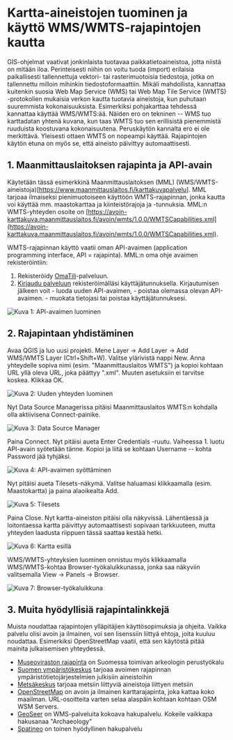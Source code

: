 # Kartta-aineistojen tuominen ja käyttö WMS/WMTS-rajapintojen kautta

GIS-ohjelmat vaativat jonkinlaista tuotavaa paikkatietoaineistoa, jotta niistä on mitään iloa. Perinteisesti niihin on voitu tuoda (import) erilaisia paikallisesti tallennettuja vektori- tai rasterimuotoisia tiedostoja, jotka on tallennettu milloin mihinkin tiedostoformaattiin. Mikäli mahdollista, kannattaa kuitenkin suosia Web Map Service (WMS) tai Web Map Tile Service (WMTS) -protokolien mukaisia verkon kautta tuotavia aineistoja, kun puhutaan suuremmista kokonaisuuksista. Esimerkiksi pohjakarttaa tehdessä kannattaa käyttää WMS/WMTS:ää. Näiden ero on tekninen -- WMS tuo karttadatan yhtenä kuvana, kun taas WMTS tuo sen erillisistä pienemmistä ruuduista koostuvana kokonaisuutena. Peruskäytön kannalta ero ei ole merkittävä. Yleisesti ottaen WMTS on nopeampi käyttää. Rajapintojen käytön etuna on myös se, että aineisto päivittyy automaattisesti.

## 1. Maanmittauslaitoksen rajapinta ja API-avain

Käytetään tässä esimerkkinä Maanmittauslaitoksen (MML) (WMS/WMTS-aineistoja)[https://www.maanmittauslaitos.fi/karttakuvapalvelu]. MML tarjoaa ilmaiseksi pienimuotoiseen käyttöön WMTS-rajapinnan, jonka kautta voi käyttää mm. maastokarttaa ja kiinteistörajoja ja -tunnuksia. MML:n WMTS-yhteyden osoite on [https://avoin-karttakuva.maanmittauslaitos.fi/avoin/wmts/1.0.0/WMTSCapabilities.xml](https://avoin-karttakuva.maanmittauslaitos.fi/avoin/wmts/1.0.0/WMTSCapabilities.xml).

WMTS-rajapinnan käyttö vaatii oman API-avaimen (application programming interface, API = rajapinta). MML:n oma ohje avaimen rekisteröintiin:
1.    Rekisteröidy [OmaTili](https://omatili.maanmittauslaitos.fi/user/new/avoimet-rajapintapalvelut)-palveluun.
2.    [Kirjaudu palveluun](https://omatili.maanmittauslaitos.fi/user/profile) rekisteröimälläsi käyttäjätunnuksella.
    Kirjautumisen jälkeen voit
    - luoda uuden API-avaimen,
    - poistaa olemassa olevan API-avaimen.
    - muokata tietojasi tai poistaa käyttäjätunnuksesi.

![Kuva 1: API-avaimen luominen](https://github.com/nikolaipaukkonen/AvoinArkeologi/blob/main/QGIS_WMS-aineistojen_kaytto/Kuva1.png?raw=true)

## 2. Rajapintaan yhdistäminen

Avaa QGIS ja luo uusi projekti. Mene Layer -> Add Layer -> Add WMS/WMTS Layer (Ctrl+Shift+W). Valitse ylärivistä nappi New. Anna yhteydelle sopiva nimi (esim. "Maanmittauslaitos WMTS") ja kopioi kohtaan URL yllä oleva URL, joka päättyy ".xml". Muuten asetuksiin ei tarvitse koskea. Klikkaa OK.

![Kuva 2: Uuden yhteyden luominen](https://github.com/nikolaipaukkonen/AvoinArkeologi/blob/main/QGIS_WMS-aineistojen_kaytto/Kuva2.png?raw=true)

Nyt Data Source Managerissa pitäisi Maanmittauslaitos WMTS:n kohdalla olla aktiivisena Connect-painike.

![Kuva 3: Data Source Manager](https://github.com/nikolaipaukkonen/AvoinArkeologi/blob/main/QGIS_WMS-aineistojen_kaytto/Kuva3.png?raw=true)

Paina Connect. Nyt pitäisi aueta Enter Credentials -ruutu. Vaiheessa 1. luotu API-avain syötetään tänne. Kopioi ja liitä se kohtaan Username -- kohta Password jää tyhjäksi.

![Kuva 4: API-avaimen syöttäminen](https://github.com/nikolaipaukkonen/AvoinArkeologi/blob/main/QGIS_WMS-aineistojen_kaytto/Kuva4.png?raw=true)

Nyt pitäisi aueta Tilesets-näkymä. Valitse haluamasi klikkaamalla (esim. Maastokartta) ja paina alaoikealta Add.

![Kuva 5: Tilesets](https://github.com/nikolaipaukkonen/AvoinArkeologi/blob/main/QGIS_WMS-aineistojen_kaytto/Kuva5.png?raw=true)

Paina Close. Nyt kartta-aineiston pitäisi olla näkyvissä. Lähentäessä ja loitontaessa kartta päivittyy automaattisesti sopivaan tarkkuuteen, mutta yhteyden laadusta riippuen tässä saattaa kestää hetki. 

![Kuva 6: Kartta esillä](https://github.com/nikolaipaukkonen/AvoinArkeologi/blob/main/QGIS_WMS-aineistojen_kaytto/Kuva6.png?raw=true)

WMS/WMTS-yhteyksien luominen onnistuu myös klikkaamalla WMS/WMTS-kohtaa Browser-työkaluikkunassa, jonka saa näkyviin valitsemalla View -> Panels -> Browser.

![Kuva 7: Browser-työkaluikkuna](https://github.com/nikolaipaukkonen/AvoinArkeologi/blob/main/QGIS_WMS-aineistojen_kaytto/Kuva7.png?raw=true)

## 3. Muita hyödyllisiä rajapintalinkkejä

Muista noudattaa rajapintojen ylläpitäjien käyttösopimuksia ja ohjeita. Vaikka palvelu olisi avoin ja ilmainen, voi sen lisenssiin liittyä ehtoja, joita kuuluu noudattaa. Esimerkiksi OpenStreetMap vaatii, että sen käytöstä pitää mainita julkaisemisen yhteydessä.
- [Museoviraston rajapinta](https://www.museovirasto.fi/fi/palvelut-ja-ohjeet/tietojarjestelmat/kulttuuriympariston-tietojarjestelmat/kulttuuriympaeristoen-paikkatietoaineistot) on Suomessa toimivan arkeologin perustyökalu
- [Suomen ympäristökeskus](https://www.syke.fi/fi-FI/Avoin_tieto/Avoimet_rajapinnat) tarjoaa avoimen rajapinnan ympäristötietojärjestelmien julkisiin aineistoihin
- [Metsäkeskus](https://www.metsakeskus.fi/fi/avoin-metsa-ja-luontotieto/aineistot-paikkatieto-ohjelmille/rajapinnat) tarjoaa metsiin liittyviä aineistoja liittyen metsiin
- [OpenStreetMap](https://wiki.openstreetmap.org/wiki/WMS#OSM_WMS_Servers) on avoin ja ilmainen karttarajapinta, joka kattaa koko maailman. URL-osoitteita varten selaa alaspäin kohtaan kohtaan OSM WSM Servers.
- [GeoSeer](https://www.geoseer.net/) on WMS-palveluita kokoava hakupalvelu. Kokeile vaikkapa hakusanaa "Archaeology"
- [Spatineo](https://directory.spatineo.com/) on toinen hyödyllinen hakupalvelu
